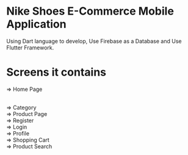 # Nike Shoes E-Commerce Mobile Application
Using Dart language to develop, Use Firebase as a Database and Use Flutter Framework.

# Screens it contains
<p> => Home Page <p/><br />
=> Category <br />
=> Product Page  <br />
=> Register <br />
=> Login <br />
=> Profile <br />
=> Shopping Cart <br />
=> Product Search <br />
